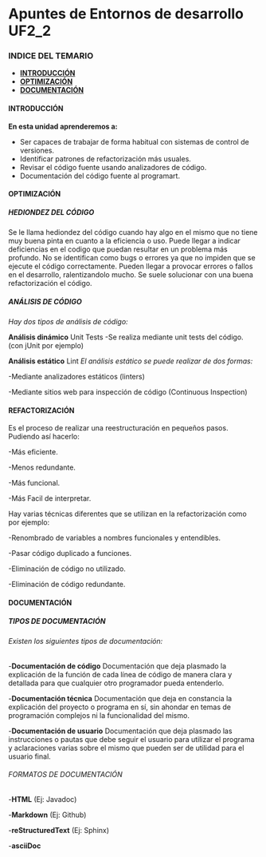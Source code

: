 # Apuntes de Entornos de desarrollo UF2_2

### INDICE DEL TEMARIO

 - [**INTRODUCCIÓN**](https://github.com/MarwanFCT/Apuntes_UF2_2/blob/main/README.md#introducci%C3%B3n)
 - [**OPTIMIZACIÓN**](https://github.com/MarwanFCT/Apuntes_UF2_2/blob/main/README.md#optimizaci%C3%B3n)
 - [**DOCUMENTACIÓN**](https://github.com/MarwanFCT/Apuntes_UF2_2/blob/main/README.md#documentaci%C3%B3n)


#### INTRODUCCIÓN

**En esta unidad aprenderemos a:**
- Ser capaces de trabajar de forma habitual con sistemas de control de versiones.
- Identificar patrones de refactorización más usuales.
- Revisar el código fuente usando analizadores de código.
- Documentación del código fuente al programart.

#### OPTIMIZACIÓN

##### HEDIONDEZ DEL CÓDIGO
Se le llama hediondez del código cuando hay algo en el mismo que no tiene muy buena pinta en cuanto a la eficiencia o uso.
Puede llegar a indicar deficiencias en el codigo que puedan resultar en un problema más profundo.
No se identifican como bugs o errores ya que no impiden que se ejecute el código correctamente.
Pueden llegar a provocar errores o fallos en el desarrollo, ralentizandolo mucho.
Se suele solucionar con una buena refactorización el código.

##### ANÁLISIS DE CÓDIGO

 *Hay dos tipos de análisis de código:*
 
 **Análisis dinámico** Unit Tests
-Se realiza mediante unit tests del código. (con jUnit por ejemplo)
 
 **Análisis estático** Lint
 *El análisis estático se puede realizar de dos formas:*
 
-Mediante analizadores estáticos (linters)

-Mediante sitios web para inspección de código (Continuous Inspection)

#### REFACTORIZACIÓN
Es el proceso de realizar una reestructuración en pequeños pasos. Pudiendo así hacerlo: 

-Más eficiente.

-Menos redundante.

-Más funcional.

-Más Facil de interpretar.

Hay varias técnicas diferentes que se utilizan en la refactorización como por ejemplo:

-Renombrado de variables a nombres funcionales y entendibles.

-Pasar código duplicado a funciones.

-Eliminación de código no utilizado.

-Eliminación de código redundante.

#### DOCUMENTACIÓN

##### TIPOS DE DOCUMENTACIÓN
 
###### Existen los siguientes tipos de documentación:

-**Documentación de código** Documentación que deja plasmado la explicación de la función de cada línea de código de manera clara y detallada para que cualquier otro programador pueda entenderlo.

-**Documentación técnica** Documentación que deja en constancia la explicación del proyecto o programa en sí, sin ahondar en temas de programación complejos ni la funcionalidad del mismo.

-**Documentación de usuario** Documentación que deja plasmado las instrucciones o pautas que debe seguir el usuario para utilizar el programa y aclaraciones varias sobre el mismo que pueden ser de utilidad para el usuario final.

###### FORMATOS DE DOCUMENTACIÓN

-**HTML** (Ej: Javadoc)

-**Markdown** (Ej: Github)

-**reStructuredText** (Ej: Sphinx)

-**asciiDoc**






